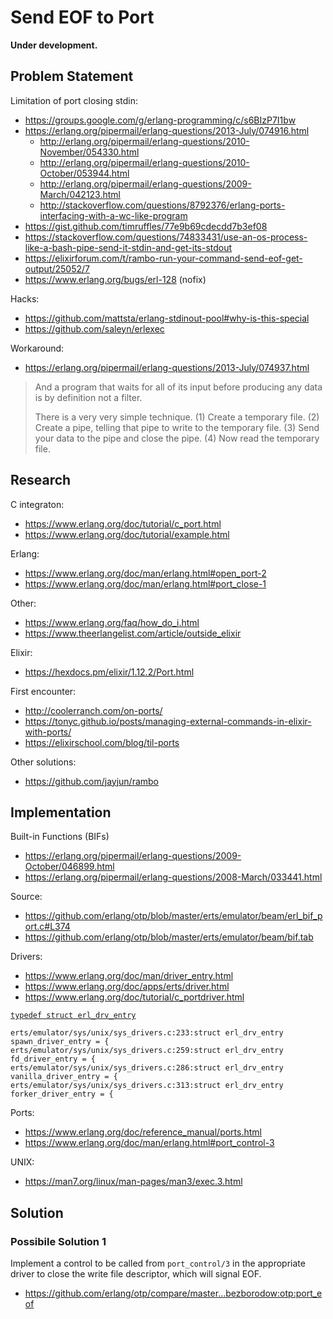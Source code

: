 # Send EOF to Port

**Under development.**

## Problem Statement

Limitation of port closing stdin:

 * https://groups.google.com/g/erlang-programming/c/s6BIzP7I1bw
 * https://erlang.org/pipermail/erlang-questions/2013-July/074916.html
   * http://erlang.org/pipermail/erlang-questions/2010-November/054330.html
   * http://erlang.org/pipermail/erlang-questions/2010-October/053944.html
   * http://erlang.org/pipermail/erlang-questions/2009-March/042123.html
   * http://stackoverflow.com/questions/8792376/erlang-ports-interfacing-with-a-wc-like-program
 * https://gist.github.com/timruffles/77e9b69cdecdd7b3ef08
 * https://stackoverflow.com/questions/74833431/use-an-os-process-like-a-bash-pipe-send-it-stdin-and-get-its-stdout
 * https://elixirforum.com/t/rambo-run-your-command-send-eof-get-output/25052/7
 * https://www.erlang.org/bugs/erl-128 (nofix)

Hacks:

 * https://github.com/mattsta/erlang-stdinout-pool#why-is-this-special
 * https://github.com/saleyn/erlexec

Workaround:

 * https://erlang.org/pipermail/erlang-questions/2013-July/074937.html

> And a program that waits for all of its input before producing any data is by definition not a filter.
> 
> There is a very very simple technique.
> (1) Create a temporary file.
> (2) Create a pipe, telling that pipe to write to the temporary file.
> (3) Send your data to the pipe and close the pipe.
> (4) Now read the temporary file.



## Research
 
C integraton:
 
  * https://www.erlang.org/doc/tutorial/c_port.html
  * https://www.erlang.org/doc/tutorial/example.html

Erlang:

 * https://www.erlang.org/doc/man/erlang.html#open_port-2
 * https://www.erlang.org/doc/man/erlang.html#port_close-1

Other:

 * https://www.erlang.org/faq/how_do_i.html
 * https://www.theerlangelist.com/article/outside_elixir
 
Elixir:

 * https://hexdocs.pm/elixir/1.12.2/Port.html

First encounter:

 * http://coolerranch.com/on-ports/
 * https://tonyc.github.io/posts/managing-external-commands-in-elixir-with-ports/
 * https://elixirschool.com/blog/til-ports

Other solutions:

 * https://github.com/jayjun/rambo

## Implementation


Built-in Functions (BIFs)

 * https://erlang.org/pipermail/erlang-questions/2009-October/046899.html
 * https://erlang.org/pipermail/erlang-questions/2008-March/033441.html

Source:

 * https://github.com/erlang/otp/blob/master/erts/emulator/beam/erl_bif_port.c#L374
 * https://github.com/erlang/otp/blob/master/erts/emulator/beam/bif.tab

Drivers:

 * https://www.erlang.org/doc/man/driver_entry.html
 * https://www.erlang.org/doc/apps/erts/driver.html
 * https://www.erlang.org/doc/tutorial/c_portdriver.html

[`typedef struct erl_drv_entry`](https://github.com/erlang/otp/blob/master/erts/emulator/beam/erl_driver.h#L215)

```
erts/emulator/sys/unix/sys_drivers.c:233:struct erl_drv_entry spawn_driver_entry = {
erts/emulator/sys/unix/sys_drivers.c:259:struct erl_drv_entry fd_driver_entry = {
erts/emulator/sys/unix/sys_drivers.c:286:struct erl_drv_entry vanilla_driver_entry = {
erts/emulator/sys/unix/sys_drivers.c:313:struct erl_drv_entry forker_driver_entry = {
```

Ports:

 * https://www.erlang.org/doc/reference_manual/ports.html
 * https://www.erlang.org/doc/man/erlang.html#port_control-3

UNIX:

 * https://man7.org/linux/man-pages/man3/exec.3.html

## Solution

### Possibile Solution 1

Implement a control to be called from `port_control/3` in the appropriate driver to close the write file descriptor, which will signal EOF.

 * https://github.com/erlang/otp/compare/master...bezborodow:otp:port_eof
